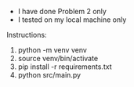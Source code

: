 - I have done Problem 2 only
- I tested on my local machine only

Instructions:
1. python -m venv venv
2. source venv/bin/activate
3. pip install -r requirements.txt
4. python src/main.py